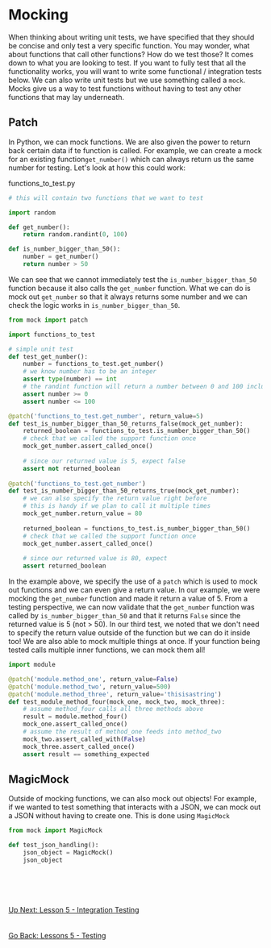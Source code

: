 # Mocking
When thinking about writing unit tests, we have specified that they should be concise and only test a very specific
function. You may wonder, what about functions that call other functions? How do we test those? It comes down to what
you are looking to test. If you want to fully test that all the functionality works, you will want to write some
functional / integration tests below. We can also write unit tests but we use something called a `mock`. Mocks give us
a way to test functions without having to test any other functions that may lay underneath. 


## Patch
In Python, we can mock functions. We are also given the power to return back certain data if te function is called. For
example, we can create a mock for an existing function`get_number()` which can always return us the same number for
testing. Let's look at how this could work:

functions_to_test.py 
```python
# this will contain two functions that we want to test

import random

def get_number():
    return random.randint(0, 100)

def is_number_bigger_than_50():
    number = get_number()
    return number > 50
```

We can see that we cannot immediately test the `is_number_bigger_than_50` function because it also calls the `get_number`
function. What we can do is mock out `get_number` so that it always returns some number and we can check the logic works
in `is_number_bigger_than_50`. 

```python
from mock import patch

import functions_to_test

# simple unit test
def test_get_number():
    number = functions_to_test.get_number()
    # we know number has to be an integer
    assert type(number) == int
    # the randint function will return a number between 0 and 100 inclusive
    assert number >= 0 
    assert number <= 100   

@patch('functions_to_test.get_number', return_value=5)
def test_is_number_bigger_than_50_returns_false(mock_get_number):
    returned_boolean = functions_to_test.is_number_bigger_than_50()
    # check that we called the support function once
    mock_get_number.assert_called_once()
    
    # since our returned value is 5, expect false
    assert not returned_boolean
    
@patch('functions_to_test.get_number')
def test_is_number_bigger_than_50_returns_true(mock_get_number):
    # we can also specify the return value right before
    # this is handy if we plan to call it multiple times
    mock_get_number.return_value = 80
    
    returned_boolean = functions_to_test.is_number_bigger_than_50()
    # check that we called the support function once
    mock_get_number.assert_called_once()
    
    # since our returned value is 80, expect 
    assert returned_boolean
```

In the example above, we specify the use of a `patch` which is used to mock out functions and we can even give a return
value. In our example, we were mocking the `get_number` function and made it return a value of 5. From a testing perspective,
we can now validate that the `get_number` function was called by `is_number_bigger_than_50` and that it returns `False`
since the returned value is 5 (not > 50). In our third test, we noted that we don't need to specify the return value
outside of the function but we can do it inside too! We are also able to mock multiple things at once. If your function
being tested calls multiple inner functions, we can mock them all!

```python
import module

@patch('module.method_one', return_value=False)
@patch('module.method_two', return_value=500)
@patch('module.method_three', return_value='thisisastring')
def test_module_method_four(mock_one, mock_two, mock_three):
    # assume method_four calls all three methods above
    result = module.method_four()
    mock_one.assert_called_once()
    # assume the result of method_one feeds into method_two
    mock_two.assert_called_with(False)
    mock_three.assert_called_once()
    assert result == something_expected
```


## MagicMock
Outside of mocking functions, we can also mock out objects! For example, if we wanted to test something that interacts
with a JSON, we can mock out a JSON without having to create one. This is done using `MagicMock`

```python
from mock import MagicMock

def test_json_handling():
    json_object = MagicMock()
    json_object
```

\
\
\
\
[Up Next: Lesson 5 - Integration Testing](integration-testing.md)
\
\
\
[Go Back: Lessons 5 - Testing](README.md)